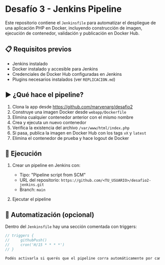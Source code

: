 # Desafío 3 - Jenkins Pipeline

Este repositorio contiene el `Jenkinsfile` para automatizar el despliegue de una aplicación PHP en Docker, incluyendo construcción de imagen, ejecución de contenedor, validación y publicación en Docker Hub.

## 📋 Requisitos previos

- Jenkins instalado
- Docker instalado y accesible para Jenkins
- Credenciales de Docker Hub configuradas en Jenkins
- Plugins necesarios instalados (ver `REPLICACION.md`)

## ▶️ ¿Qué hace el pipeline?

1. Clona la app desde https://github.com/marvenarg/desafio2
2. Construye una imagen Docker desde `webapp/Dockerfile`
3. Elimina cualquier contenedor anterior con el mismo nombre
4. Crea y ejecuta un nuevo contenedor
5. Verifica la existencia del archivo `/var/www/html/index.php`
6. Si pasa, publica la imagen en Docker Hub con los tags `vX` y `latest`
7. Elimina el contenedor de prueba y hace logout de Docker

## 🧪 Ejecución

1. Crear un pipeline en Jenkins con:
   - Tipo: "Pipeline script from SCM"
   - URL del repositorio: `https://github.com/<TU_USUARIO>/desafio2-jenkins.git`
   - Branch: `main` 

2. Ejecutar el pipeline

## 🔄 Automatización (opcional)

Dentro del `Jenkinsfile` hay una sección comentada con triggers:

```groovy
// triggers {
//     githubPush()
//     cron('H/15 * * * *')
// }

Podés activarla si querés que el pipeline corra automáticamente por cambios en GitHub o cada cierto tiempo.

